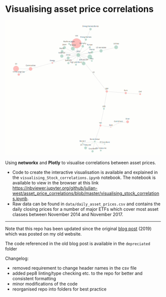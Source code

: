 # Visualising asset price correlations

![gif](./assets/stock_correlations_gif.gif)

Using __networkx__ and __Plotly__ to visualise correlations between asset prices.

- Code to create the interactive visualisation is available and explained in the `visualising_Stock_correlations.ipynb` notebook. The notebook is available to view in the browser at this link https://nbviewer.jupyter.org/github/julian-west/asset_price_correlations/blob/master/visualising_stock_correlations.ipynb.
- Raw data can be found in `data/daily_asset_prices.csv` and contains the daily closing prices for a number of major ETFs which cover most asset classes between November 2014 and November 2017.

---

Note that this repo has been updated since the original [blog post](https://julian-west.github.io/blog/visualising-asset-price-correlations/) (2019) which was posted on my old website.

The code referenced in the old blog post is available in the `depreciated` folder

Changelog:

- removed requirement to change header names in the csv file
- added pep8 linting/type checking etc. to the repo for better and consistent formatting
- minor modifications of the code
- reorganised repo into folders for best practice
